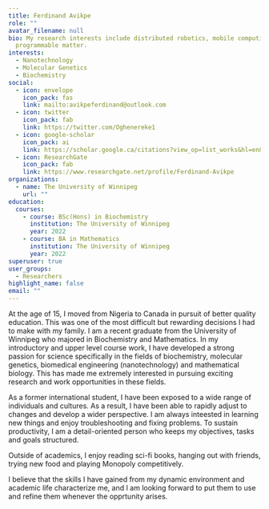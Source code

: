 ```yaml
---
title: Ferdinand Avikpe
role: ""
avatar_filename: null
bio: My research interests include distributed robotics, mobile computing and
  programmable matter.
interests:
  - Nanotechnology
  - Molecular Genetics
  - Biochemistry
social:
  - icon: envelope
    icon_pack: fas
    link: mailto:avikpeferdinand@outlook.com
  - icon: twitter
    icon_pack: fab
    link: https://twitter.com/Oghenereke1
  - icon: google-scholar
    icon_pack: ai
    link: https://scholar.google.ca/citations?view_op=list_works&hl=en&user=MXeyvPUAAAAJ
  - icon: ResearchGate
    icon_pack: fab
    link: https://www.researchgate.net/profile/Ferdinand-Avikpe
organizations:
  - name: The University of Winnipeg
    url: ""
education:
  courses:
    - course: BSc(Hons) in Biochemistry
      institution: The University of Winnipeg
      year: 2022
    - course: BA in Mathematics
      institution: The University of Winnipeg
      year: 2022
superuser: true
user_groups:
  - Researchers
highlight_name: false
email: ""
---
```

At the age of 15, I moved from Nigeria to Canada in pursuit of better quality education. This was one of the most difficult but rewarding decisions I had to make with my family. I am a recent graduate from the University of Winnipeg who majored in Biochemistry and Mathematics. In my introductory and upper level course work, I have developed a strong passion for science specifically in the fields of biochemistry, molecular genetics, biomedical engineering (nanotechnology) and mathematical biology. This has made me extremely interested in pursuing exciting research and work opportunities in these fields. 

As a former international student, I have been exposed to a wide range of individuals and cultures. As a result, I have been able to rapidly adjust to changes and develop a wider perspective. I am always inteested in learning new things and enjoy troubleshooting and fixing problems. To sustain productivity, I am a detail-oriented person who keeps my objectives, tasks and goals structured. 

Outside of academics, I enjoy reading sci-fi books, hanging out with friends, trying new food and playing Monopoly competitively.

I believe that the skills I have gained from my dynamic environment and academic life characterize me, and I am looking forward to put them to use and refine them whenever the opprtunity arises.